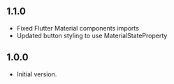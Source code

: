 ## 1.1.0

- Fixed Flutter Material components imports
- Updated button styling to use MaterialStateProperty

## 1.0.0

- Initial version.
